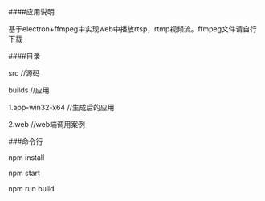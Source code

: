 ####应用说明

基于electron+ffmpeg中实现web中播放rtsp，rtmp视频流。ffmpeg文件请自行下载

####目录

src  //源码

builds //应用

1.app-win32-x64 //生成后的应用

2.web  //web端调用案例


###命令行

npm install

npm start

npm run build
